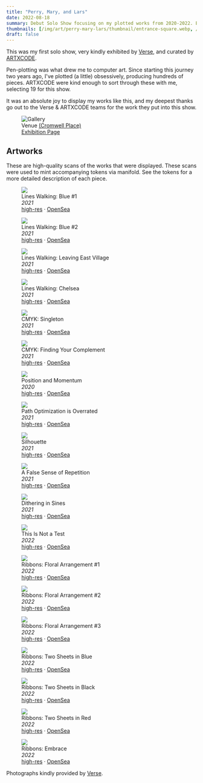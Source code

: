 ```yaml
---
title: "Perry, Mary, and Lars"
date: 2022-08-18
summary: Debut Solo Show focusing on my plotted works from 2020-2022. Exhibited by Verse and curated by ARTXCODE.
thumbnails: [/img/art/perry-mary-lars/thumbnail/entrance-square.webp, /img/art/perry-mary-lars/thumbnail/a-false-sense-of-repetition-square.webp]
draft: false
---
```


This was my first solo show, very kindly exhibited by
[Verse](https://verse.works/exhibitions/perry-mary-lars), and curated by [ARTXCODE](https://artxcode.io/).

Pen-plotting was what drew me to computer art. Since starting this journey
two years ago, I've plotted (a little) obsessively, producing hundreds of pieces.
ARTXCODE were kind enough to sort through these with me, selecting
19 for this show.

It was an absolute joy to display my works like this, and my deepest thanks go
out to the Verse & ARTXCODE teams for the work they put into this show.

<figure class="wide">
  <img src="/img/art/perry-mary-lars/high-res/gallery-shot.webp" alt="Gallery">
  <figcaption>
    Venue <a href="https://www.cromwellplace.com/whats-on/lars-wander-perry-mary-and-lars">(Cromwell Place)</a>
    <br>
    <a href="https://verse.works/exhibitions/perry-mary-lars">Exhibition Page</a>
  </figcaption>
</figure>

## Artworks

These are high-quality scans of the works that were displayed. These scans were
used to mint accompanying tokens via manifold. See the tokens for a more
detailed description of each piece.

<figure class="wide">
  <img src="/img/art/perry-mary-lars/high-res/lines-walking-blue-1.webp">
  <figcaption>
    Lines Walking: Blue #1
    <br>
    <i>2021</i>
    <br>
    <a href="/img/art/perry-mary-lars/high-res/lines-walking-blue-1.png">high-res</a> ·
    <a href="https://opensea.io/assets/ethereum/0x0404fc899cbad16cf34a75623869c02277e4901f/1">OpenSea</a>
  </figcaption>
</figure>

<figure class="wide">
  <img src="/img/art/perry-mary-lars/high-res/lines-walking-blue-2.webp">
  <figcaption>
    Lines Walking: Blue #2
    <br>
    <i>2021</i>
    <br>
    <a href="/img/art/perry-mary-lars/high-res/lines-walking-blue-2.png">high-res</a> ·
    <a href="https://opensea.io/assets/ethereum/0x0404fc899cbad16cf34a75623869c02277e4901f/2">OpenSea</a>
  </figcaption>
</figure>

<figure class="wide">
  <img src="/img/art/perry-mary-lars/high-res/lines-walking-leaving-east-village.webp">
  <figcaption>
    Lines Walking: Leaving East Village
    <br>
    <i>2021</i>
    <br>
    <a href="/img/art/perry-mary-lars/high-res/lines-walking-leaving-east-village.png">high-res</a> ·
    <a href="https://opensea.io/assets/ethereum/0x0404fc899cbad16cf34a75623869c02277e4901f/3">OpenSea</a>
  </figcaption>
</figure>

<figure class="wide">
  <img src="/img/art/perry-mary-lars/high-res/lines-walking-chelsea.webp">
  <figcaption>
    Lines Walking: Chelsea
    <br>
    <i>2021</i>
    <br>
    <a href="/img/art/perry-mary-lars/high-res/lines-walking-chelsea.png">high-res</a> ·
    <a href="https://opensea.io/assets/ethereum/0x0404fc899cbad16cf34a75623869c02277e4901f/4">OpenSea</a>
  </figcaption>
</figure>

<figure class="wide">
  <img src="/img/art/perry-mary-lars/high-res/cmyk-singleton.webp">
  <figcaption>
    CMYK: Singleton
    <br>
    <i>2021</i>
    <br>
    <a href="/img/art/perry-mary-lars/high-res/cmyk-singleton.png">high-res</a> ·
    <a href="https://opensea.io/assets/ethereum/0x0404fc899cbad16cf34a75623869c02277e4901f/5">OpenSea</a>
  </figcaption>
</figure>

<figure class="wide">
  <img src="/img/art/perry-mary-lars/high-res/cmyk-finding-your-complement.webp">
  <figcaption>
    CMYK: Finding Your Complement
    <br>
    <i>2021</i>
    <br>
    <a href="/img/art/perry-mary-lars/high-res/cmyk-finding-your-complement.png">high-res</a> ·
    <a href="https://opensea.io/assets/ethereum/0x0404fc899cbad16cf34a75623869c02277e4901f/6">OpenSea</a>
  </figcaption>
</figure>

<figure class="wide">
  <img src="/img/art/perry-mary-lars/high-res/position-and-momentum.webp">
  <figcaption>
    Position and Momentum
    <br>
    <i>2020</i>
    <br>
    <a href="/img/art/perry-mary-lars/high-res/position-and-momentum.png">high-res</a> ·
    <a href="https://opensea.io/assets/ethereum/0x0404fc899cbad16cf34a75623869c02277e4901f/7">OpenSea</a>
  </figcaption>
</figure>

<figure class="wide">
  <img src="/img/art/perry-mary-lars/high-res/path-optimization-is-overrated.webp">
  <figcaption>
    Path Optimization is Overrated
    <br>
    <i>2021</i>
    <br>
    <a href="/img/art/perry-mary-lars/high-res/path-optimization-is-overrated.png">high-res</a> ·
    <a href="https://opensea.io/assets/ethereum/0x0404fc899cbad16cf34a75623869c02277e4901f/8">OpenSea</a>
  </figcaption>
</figure>

<figure class="wide">
  <img src="/img/art/perry-mary-lars/high-res/silhouette.webp">
  <figcaption>
    Silhouette
    <br>
    <i>2021</i>
    <br>
    <a href="/img/art/perry-mary-lars/high-res/silhouette.png">high-res</a> ·
    <a href="https://opensea.io/assets/ethereum/0x0404fc899cbad16cf34a75623869c02277e4901f/9">OpenSea</a>
  </figcaption>
</figure>

<figure class="wide">
  <img src="/img/art/perry-mary-lars/high-res/a-false-sense-of-repetition.webp">
  <figcaption>
    A False Sense of Repetition
    <br>
    <i>2021</i>
    <br>
    <a href="/img/art/perry-mary-lars/high-res/a-false-sense-of-repetition.png">high-res</a> ·
    <a href="https://opensea.io/assets/ethereum/0x0404fc899cbad16cf34a75623869c02277e4901f/10">OpenSea</a>
  </figcaption>
</figure>

<figure class="wide">
  <img src="/img/art/perry-mary-lars/high-res/dithering-in-sines.webp">
  <figcaption>
    Dithering in Sines
    <br>
    <i>2021</i>
    <br>
    <a href="/img/art/perry-mary-lars/high-res/dithering-in-sines.png">high-res</a> ·
    <a href="https://opensea.io/assets/ethereum/0x0404fc899cbad16cf34a75623869c02277e4901f/11">OpenSea</a>
  </figcaption>
</figure>

<figure class="wide">
  <img src="/img/art/perry-mary-lars/high-res/this-is-not-a-test.webp">
  <figcaption>
    This Is Not a Test
    <br>
    <i>2022</i>
    <br>
    <a href="/img/art/perry-mary-lars/high-res/this-is-not-a-test.png">high-res</a> ·
    <a href="https://opensea.io/assets/ethereum/0x0404fc899cbad16cf34a75623869c02277e4901f/12">OpenSea</a>
  </figcaption>
</figure>

<figure class="wide">
  <img src="/img/art/perry-mary-lars/high-res/ribbons-floral-arrangement-1.webp">
  <figcaption>
    Ribbons: Floral Arrangement #1
    <br>
    <i>2022</i>
    <br>
    <a href="/img/art/perry-mary-lars/high-res/ribbons-floral-arrangement-1.png">high-res</a> ·
    <a href="https://opensea.io/assets/ethereum/0x0404fc899cbad16cf34a75623869c02277e4901f/13">OpenSea</a>
  </figcaption>
</figure>

<figure class="wide">
  <img src="/img/art/perry-mary-lars/high-res/ribbons-floral-arrangement-2.webp">
  <figcaption>
    Ribbons: Floral Arrangement #2
    <br>
    <i>2022</i>
    <br>
    <a href="/img/art/perry-mary-lars/high-res/ribbons-floral-arrangement-2.png">high-res</a> ·
    <a href="https://opensea.io/assets/ethereum/0x0404fc899cbad16cf34a75623869c02277e4901f/14">OpenSea</a>
  </figcaption>
</figure>

<figure class="wide">
  <img src="/img/art/perry-mary-lars/high-res/ribbons-floral-arrangement-3.webp">
  <figcaption>
    Ribbons: Floral Arrangement #3
    <br>
    <i>2022</i>
    <br>
    <a href="/img/art/perry-mary-lars/high-res/ribbons-floral-arrangement-3.png">high-res</a> ·
    <a href="https://opensea.io/assets/ethereum/0x0404fc899cbad16cf34a75623869c02277e4901f/15">OpenSea</a>
  </figcaption>
</figure>

<figure class="wide">
  <img src="/img/art/perry-mary-lars/high-res/ribbons-two-sheets-in-blue.webp">
  <figcaption>
    Ribbons: Two Sheets in Blue
    <br>
    <i>2022</i>
    <br>
    <a href="/img/art/perry-mary-lars/high-res/ribbons-two-sheets-in-blue.png">high-res</a> ·
    <a href="https://opensea.io/assets/ethereum/0x0404fc899cbad16cf34a75623869c02277e4901f/16">OpenSea</a>
  </figcaption>
</figure>

<figure class="wide">
  <img src="/img/art/perry-mary-lars/high-res/ribbons-two-sheets-in-black.webp">
  <figcaption>
    Ribbons: Two Sheets in Black
    <br>
    <i>2022</i>
    <br>
    <a href="/img/art/perry-mary-lars/high-res/ribbons-two-sheets-in-black.png">high-res</a> ·
    <a href="https://opensea.io/assets/ethereum/0x0404fc899cbad16cf34a75623869c02277e4901f/17">OpenSea</a>
  </figcaption>
</figure>

<figure class="wide">
  <img src="/img/art/perry-mary-lars/high-res/ribbons-two-sheets-in-red.webp">
  <figcaption>
    Ribbons: Two Sheets in Red
    <br>
    <i>2022</i>
    <br>
    <a href="/img/art/perry-mary-lars/high-res/ribbons-two-sheets-in-red.png">high-res</a> ·
    <a href="https://opensea.io/assets/ethereum/0x0404fc899cbad16cf34a75623869c02277e4901f/18">OpenSea</a>
  </figcaption>
</figure>

<figure class="wide">
  <img src="/img/art/perry-mary-lars/high-res/ribbons-embrace.webp">
  <figcaption>
    Ribbons: Embrace
    <br>
    <i>2022</i>
    <br>
    <a href="/img/art/perry-mary-lars/high-res/ribbons-embrace.png">high-res</a> ·
    <a href="https://opensea.io/assets/ethereum/0x0404fc899cbad16cf34a75623869c02277e4901f/19">OpenSea</a>
  </figcaption>
</figure>

<footer>
Photographs kindly provided by <a href="https://verse.works">Verse</a>.
</footer>


